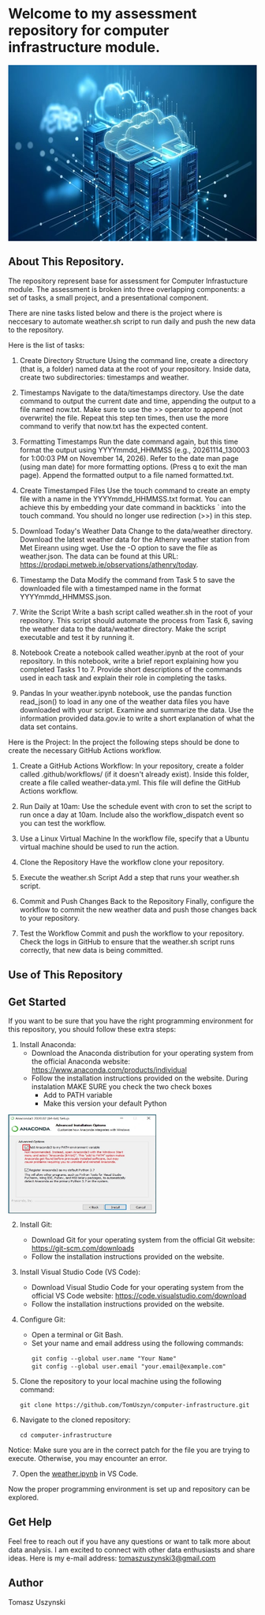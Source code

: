 # Welcome to my assessment repository for computer infrastructure module.

<img src="img/ai-generated-8988757_640.jpg"  width="640" height="356" img align='center'>

## About This Repository.

The repository represent base for assessment for Computer Infrastucture module. 
The assessment is broken into three overlapping components: a set of tasks, a small project, and a presentational component. 

There are nine tasks listed below and there is the project where is neccesary to automate weather.sh script to run daily and push the new data to the repository.

Here is the list of tasks:

1. Create Directory Structure
Using the command line, create a directory (that is, a folder) named data at the root of your repository. Inside data, create two subdirectories: timestamps and weather.

2. Timestamps
Navigate to the data/timestamps directory. Use the date command to output the current date and time, appending the output to a file named now.txt. Make sure to use the >> operator to append (not overwrite) the file. Repeat this step ten times, then use the more command to verify that now.txt has the expected content.

3. Formatting Timestamps
Run the date command again, but this time format the output using YYYYmmdd_HHMMSS (e.g., 20261114_130003 for 1:00:03 PM on November 14, 2026). Refer to the date man page (using man date) for more formatting options. (Press q to exit the man page). Append the formatted output to a file named formatted.txt.

4. Create Timestamped Files
Use the touch command to create an empty file with a name in the YYYYmmdd_HHMMSS.txt format. You can achieve this by embedding your date command in backticks ` into the touch command. You should no longer use redirection (>>) in this step.

5. Download Today's Weather Data
Change to the data/weather directory. Download the latest weather data for the Athenry weather station from Met Eireann using wget. Use the -O <filename> option to save the file as weather.json. The data can be found at this URL:
https://prodapi.metweb.ie/observations/athenry/today.

6. Timestamp the Data
Modify the command from Task 5 to save the downloaded file with a timestamped name in the format YYYYmmdd_HHMMSS.json.

7. Write the Script
Write a bash script called weather.sh in the root of your repository. This script should automate the process from Task 6, saving the weather data to the data/weather directory. Make the script executable and test it by running it.

8. Notebook
Create a notebook called weather.ipynb at the root of your repository. In this notebook, write a brief report explaining how you completed Tasks 1 to 7. Provide short descriptions of the commands used in each task and explain their role in completing the tasks.

9. Pandas
In your weather.ipynb notebook, use the pandas function read_json() to load in any one of the weather data files you have downloaded with your script. Examine and summarize the data. Use the information provided data.gov.ie to write a short explanation of what the data set contains.

Here is the Project:
In the project the following steps should be done to create the necessary GitHub Actions workflow.

1. Create a GitHub Actions Workflow: In your repository, create a folder called .github/workflows/ (if it doesn't already exist). Inside this folder, create a file called weather-data.yml. This file will define the GitHub Actions workflow.

2. Run Daily at 10am: Use the schedule event with cron to set the script to run once a day at 10am. Include also the workflow_dispatch event so you can test the workflow.

3. Use a Linux Virtual Machine In the workflow file, specify that a Ubuntu virtual machine should be used to run the action.

4. Clone the Repository Have the workflow clone your repository.

5. Execute the weather.sh Script Add a step that runs your weather.sh script.

6. Commit and Push Changes Back to the Repository Finally, configure the workflow to commit the new weather data and push those changes back to your repository.

7. Test the Workflow Commit and push the workflow to your repository. Check the logs in GitHub to ensure that the weather.sh script runs correctly, that new data is being committed.



## Use of This Repository


## Get Started

If you want to be sure that you have the right programming environment for this repository, you should follow these extra steps:

1. Install Anaconda: 
    - Download the Anaconda distribution for your operating system from the official Anaconda website: https://www.anaconda.com/products/individual
    - Follow the installation instructions provided on the website. 
      During instalation MAKE SURE you check the two check boxes
       * Add to PATH variable
       * Make this version your default Python


<img src="img/advanced_option.png"  width="300" height="200" img align='center'>
   

2. Install Git:
    - Download Git for your operating system from the official Git website: https://git-scm.com/downloads
    - Follow the installation instructions provided on the website.

3. Install Visual Studio Code (VS Code):
    - Download Visual Studio Code for your operating system from the official VS Code website: https://code.visualstudio.com/download
    - Follow the installation instructions provided on the website.

4. Configure Git:
    - Open a terminal or Git Bash.
    - Set your name and email address using the following commands:
      ```
      git config --global user.name "Your Name"
      git config --global user.email "your.email@example.com"
      ```

5. Clone the repository to your local machine using the following command:
    ```
    git clone https://github.com/TomUszyn/computer-infrastructure.git
    ```

6. Navigate to the cloned repository:
    ```
    cd computer-infrastructure
    ```

Notice: Make sure you are in the correct patch for the file you are trying to execute. Otherwise, you may encounter an error.

7. Open the [weather.ipynb](https://github.com/TomUszyn/computer-infrastructure/blob/83a3b08d953480f6a6e0b0a56d4d7ecdfac3c3a4/weather.ipynb) in VS Code.


Now the proper programming environment is set up and repository can be explored.

## Get Help

Feel free to reach out if you have any questions or want to talk more about data analysis. I am excited to connect with
other data enthusiasts and share ideas.
Here is my e-mail address: tomaszuszynski3@gmail.com

## Author

Tomasz Uszynski
